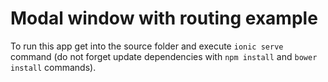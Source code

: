 # Modal window with routing example

To run this app get into the source folder and execute `ionic serve` command (do not forget update dependencies with
`npm install` and `bower install` commands).